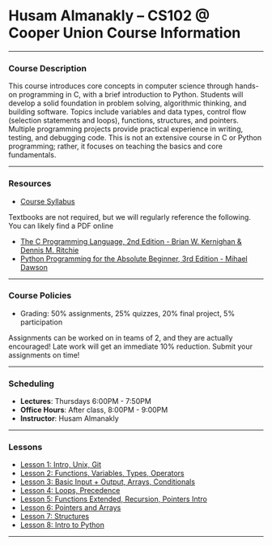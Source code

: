 # Husam Almanakly – CS102 @ Cooper Union Course Information

---
### Course Description
This course introduces core concepts in computer science through hands-on programming in C, with a brief introduction to Python. Students will develop a solid foundation in problem solving, algorithmic thinking, and building software. Topics include variables and data types, control flow (selection statements and loops), functions, structures, and pointers. Multiple programming projects provide practical experience in writing, testing, and debugging code. This is not an extensive course in C or Python programming; rather, it focuses on teaching the basics and core fundamentals.

---
### Resources
- [Course Syllabus](https://cooperunion-my.sharepoint.com/:b:/g/personal/h_almanakly_cooper_edu/EZpAPMCf8wFKtmcXVgJOY2ABthHQD-jTOphIHVV9UiK-7A?e=S6aAYm)

Textbooks are not required, but we will regularly reference the following. You can likely find a PDF online
- [The C Programming Language, 2nd Edition - Brian W. Kernighan & Dennis M. Ritchie](https://∂ƒamzn.to/2LovuOa)
- [Python Programming for the Absolute Beginner, 3rd Edition - Mihael Dawson](https://amzn.to/2LkVOIU)

---

### Course Policies
- Grading:  50% assignments, 25% quizzes, 20% final project, 5% participation

Assignments can be worked on in teams of 2, and they are actually encouraged! Late work will get an immediate 10% reduction. Submit your assignments on time!

---

### Scheduling
- **Lectures**: Thursdays 6:00PM - 7:50PM
- **Office Hours**: After class, 8:00PM - 9:00PM
- **Instructor**: Husam Almanakly

---

### Lessons
- [Lesson 1: Intro, Unix, Git](./lessons/CS102%20Lesson%201%20-%20Intro,%20Unix,%20Git.html)  
- [Lesson 2: Functions, Variables, Types, Operators](./lessons/CS102%20Lesson%202%20-%20Functions,%20Variables,%20Types,%20Operators.html)
- [Lesson 3: Basic Input + Output, Arrays, Conditionals](./lessons/CS102%20Lesson%203%20-%20Basic%20Input%20+%20Output,%20Arrays,%20Conditionals.html)
- [Lesson 4: Loops, Precedence](./lessons/CS102%20Lesson%204%20-%20Bitwise%20Operators,%20Loops,%20Precedence.html)
- [Lesson 5: Functions Extended, Recursion, Pointers Intro](./lessons/CS102%20Lesson%205%20-%20Functions%20Extended,%20Recursion,%20Pointers%20Intro.html)
- [Lesson 6: Pointers and Arrays](./lessons/CS102%20Lesson%206%20-%20Pointers%20and%20Arrays.html)
- [Lesson 7: Structures](./lessons/CS102%20Lesson%207%20-%20Structures.html)
- [Lesson 8: Intro to Python](./lessons/CS102%20Lesson%208%20-%20Introduction%20to%20Python.html)

---